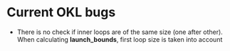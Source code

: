 # Current OKL bugs

- There is no check if inner loops are of the same size (one after other). 
    When calculating __launch_bounds__, first loop size is taken into account